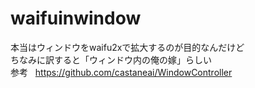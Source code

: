 # waifuinwindow
本当はウィンドウをwaifu2xで拡大するのが目的なんだけど  
ちなみに訳すると「ウィンドウ内の俺の嫁」らしい  
参考  
https://github.com/castaneai/WindowController
